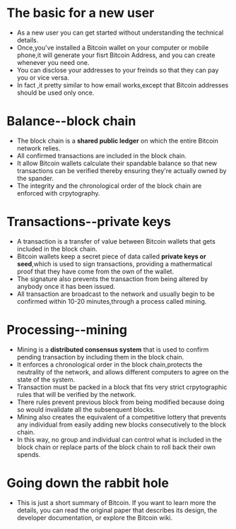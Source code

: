 # The basic for a new user

- As a new user you can get started without understanding the technical details.
- Once,you've installed a Bitcoin wallet on your computer or mobile phone,it will generate your fisrt Bitcoin Address,
  and you can create whenever you need one.
- You can disclose your addresses to your freinds so that they can pay you or vice versa.
- In fact ,it pretty similar to how email works,except that Bitcoin addresses should be used only once.

# Balance--block chain

- The block chain is a **shared public ledger** on which the entire Bitcoin network relies.
- All confirmed transactions are included in the block chain.
- It allow Bitcoin wallets calculate their spandable balance so that new transactions can be verified thereby ensuring 
  they're actually owned by the spander.
- The integrity and the chronological order of the block chain are enforced with crpytography.

# Transactions--private keys

- A transaction is a transfer of value between Bitcoin wallets that gets included in the block chain. 
- Bitcoin wallets keep a secret piece of data called **private keys or seed**,which is used to sign transactions,
  providing a mathermatical proof that they have come from the own of the wallet.
- The signature also prevents the transaction from being altered by anybody once it has been issued.
- All transaction are broadcast to the network and usually begin to be confirmed within 10-20 minutes,through a
  process called mining.
  
# Processing--mining

- Mining is a **distributed consensus system** that is used to confirm pending transaction by including them in the block chain.
- It enforces a chronological order in the block chain,protects the neutrality of the network, and allows different computers
  to agree on the state of the system. 
- Transaction must be packed in a block that fits very strict crpytographic rules that will be verified by the network.
- There rules prevent previous block from being modified because doing so would invalidate all the subsenquent blocks.
- Mining also creates the equivalent of a competitive lottery that prevents any individual from easily adding new blocks
  consecutively to the block chain.
- In this way, no group and individual can control what is included in the block chain or replace parts of the block chain to 
  roll back their own spends.

# Going down the rabbit hole

- This is just a short summary of Bitcoin. If you want to learn more the details, you can read the original paper that
  describes its design, the developer documentation, or explore the Bitcoin wiki.
  
  
  
  
  
  
  
